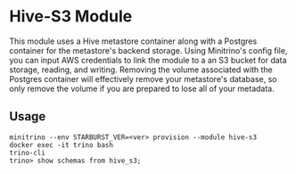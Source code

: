 # Hive-S3 Module

This module uses a Hive metastore container along with a Postgres container for
the metastore's backend storage. Using Minitrino's config file, you can input
AWS credentials to link the module to a an S3 bucket for data storage, reading,
and writing. Removing the volume associated with the Postgres container will
effectively remove your metastore's database, so only remove the volume if you
are prepared to lose all of your metadata.

## Usage

    minitrino --env STARBURST_VER=<ver> provision --module hive-s3
    docker exec -it trino bash 
    trino-cli
    trino> show schemas from hive_s3;
